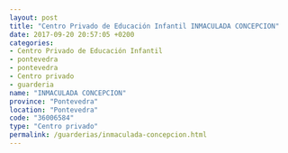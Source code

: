 ```yaml
---
layout: post
title: "Centro Privado de Educación Infantil INMACULADA CONCEPCION"
date: 2017-09-20 20:57:05 +0200
categories:
- Centro Privado de Educación Infantil
- pontevedra
- pontevedra
- Centro privado
- guarderia
name: "INMACULADA CONCEPCION"
province: "Pontevedra"
location: "Pontevedra"
code: "36006584"
type: "Centro privado"
permalink: /guarderias/inmaculada-concepcion.html
---
```

